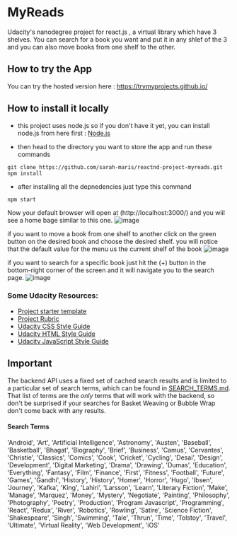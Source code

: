 # MyReads

Udacity's nanodegree project for react.js , a virtual library which have 3 shelves. You can search for a book you want and put it in any shlef of the 3 and you can also move books from one shelf to the other.

## How to try the App

You can try the hosted version here : https://trymyprojects.github.io/

## How to install it locally
- this project uses node.js so if you don't have it yet, you can install node.js from here first : [Node.js](https://nodejs.org/en/)

- then head to the directory you want to store the app and run these commands
```
git clone https://github.com/sarah-maris/reactnd-project-myreads.git
npm install
```
- after installing all the depnedencies just type this command
```
npm start
```
Now your default browser will open at (http://localhost:3000/) and you wiil see a home bage similar to this one.
![image](https://user-images.githubusercontent.com/94765709/184538297-81b6769b-2de6-4ead-b950-a7dc635e807e.png)

if you want to move a book from one shelf to another click on the green button on the desired book and choose the desired shelf.
you will notice that the default value for the menu us the current shelf of the book
![image](https://user-images.githubusercontent.com/94765709/184538396-2ee56a6d-cb0b-4694-8b0d-50356689e0e1.png)

if you want to search for a specific book just hit the (+) button in the bottom-right corner of the screen and it will navigate you to the search page.
![image](https://user-images.githubusercontent.com/94765709/184538480-5e5e63db-d117-45f7-95ee-fe01d7a61497.png)

### Some Udacity Resources:

- [Project starter template](https://github.com/udacity/reactnd-project-myreads-starter)
- [Project Rubric](https://review.udacity.com/#!/rubrics/918/view)
- [Udacity CSS Style Guide](http://udacity.github.io/frontend-nanodegree-styleguide/css.html)
- [Udacity HTML Style Guide](http://udacity.github.io/frontend-nanodegree-styleguide/index.html)
- [Udacity JavaScript Style Guide](http://udacity.github.io/frontend-nanodegree-styleguide/javascript.html)


## Important

The backend API uses a fixed set of cached search results and is limited to a particular set of search terms, which can be found in [SEARCH_TERMS.md](SEARCH_TERMS.md). That list of terms are the _only_ terms that will work with the backend, so don't be surprised if your searches for Basket Weaving or Bubble Wrap don't come back with any results.

#### Search Terms

'Android', 'Art', 'Artificial Intelligence', 'Astronomy', 'Austen', 'Baseball', 'Basketball', 'Bhagat', 'Biography', 'Brief', 'Business', 'Camus', 'Cervantes', 'Christie', 'Classics', 'Comics', 'Cook', 'Cricket', 'Cycling', 'Desai', 'Design', 'Development', 'Digital Marketing', 'Drama', 'Drawing', 'Dumas', 'Education', 'Everything', 'Fantasy', 'Film', 'Finance', 'First', 'Fitness', 'Football', 'Future', 'Games', 'Gandhi', 'History', 'History', 'Homer', 'Horror', 'Hugo', 'Ibsen', 'Journey', 'Kafka', 'King', 'Lahiri', 'Larsson', 'Learn', 'Literary Fiction', 'Make', 'Manage', 'Marquez', 'Money', 'Mystery', 'Negotiate', 'Painting', 'Philosophy', 'Photography', 'Poetry', 'Production', 'Program Javascript', 'Programming', 'React', 'Redux', 'River', 'Robotics', 'Rowling', 'Satire', 'Science Fiction', 'Shakespeare', 'Singh', 'Swimming', 'Tale', 'Thrun', 'Time', 'Tolstoy', 'Travel', 'Ultimate', 'Virtual Reality', 'Web Development', 'iOS'
